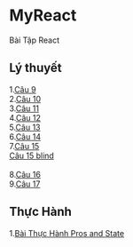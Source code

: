 # MyReact
Bài Tập React
##  Lý thuyết
1.[Câu 9](https://codepen.io/AnhTaitrn/pen/VwdjWbw)
           <br>
2.[Câu 10](https://codepen.io/AnhTaitrn/pen/BaVzZgm)
           <br>
3.[Câu 11](https://codepen.io/AnhTaitrn/pen/abKWpeV)
           <br>
4.[Câu 12](https://codepen.io/AnhTaitrn/pen/zYaZOOQ)
           <br>
5.[Câu 13](https://codepen.io/AnhTaitrn/pen/ExRmWYw)
           <br>
6.[Câu 14](https://codepen.io/AnhTaitrn/pen/MWXJMdo)
           <br>
7.[Câu 15](https://codepen.io/AnhTaitrn/pen/LYryyZP)
           <br>
 [Câu 15 blind](https://codepen.io/AnhTaitrn/pen/poKOBEo)
           <br>          
8.[Câu 16](https://codepen.io/AnhTaitrn/pen/KKeoxBR)
           <br>
9.[Câu 17](https://codepen.io/AnhTaitrn/pen/poKLxWB)
## Thực Hành
1.[Bài Thực Hành Pros and State](https://codepen.io/AnhTaitrn/pen/JjZazpY)
